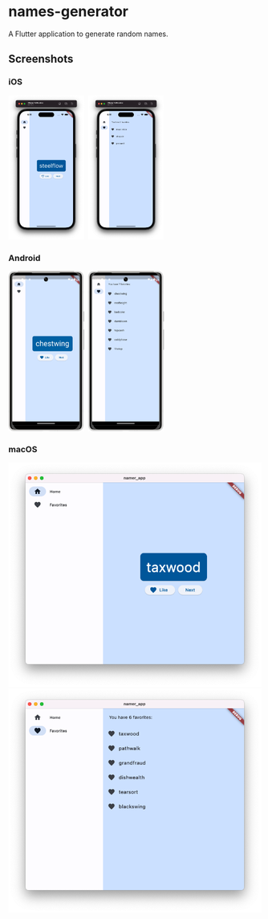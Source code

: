 # names-generator

A Flutter application to generate random names.

## Screenshots

### iOS
<img src="screenshots/iOS-1.png" height="50%" width="30%">&nbsp;
<img src="screenshots/iOS-2.png" height="50%" width="30%">&nbsp;

### Android
<img src="screenshots/android-1.png" height="30%" width="30%">&nbsp;
<img src="screenshots/android-2.png" height="30%" width="30%">&nbsp;

### macOS
![macOS-1](/screenshots/macOS-1.png)
![macOS-2](/screenshots/macOS-2.png)
